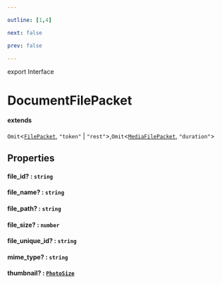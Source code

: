 ```yaml
---

outline: [1,4]

next: false

prev: false

---
```


export Interface
# DocumentFilePacket
#### extends
 `Omit`<[`FilePacket`](./FilePacket.md), `"token"` \| `"rest"`>,`Omit`<[`MediaFilePacket`](./MediaFilePacket.md), `"duration"`>

## Properties

#### file_id? : `string`

#### file_name? : `string`

#### file_path? : `string`

#### file_size? : `number`

#### file_unique_id? : `string`

#### mime_type? : `string`

#### thumbnail? : [`PhotoSize`](../classes/PhotoSize.md)
